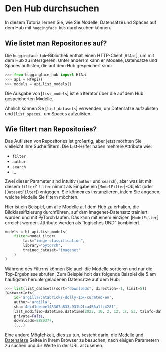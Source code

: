 <!--⚠️ Note that this file is in Markdown but contains specific syntax for our doc-builder (similar to MDX) that may not be
rendered properly in your Markdown viewer.
-->

# Den Hub durchsuchen

In diesem Tutorial lernen Sie, wie Sie Modelle, Datensätze und Spaces auf dem Hub mit `huggingface_hub` durchsuchen können.

## Wie listet man Repositories auf?

Die `huggingface_hub`-Bibliothek enthält einen HTTP-Client [`HfApi`], um mit dem Hub zu interagieren.
Unter anderem kann er Modelle, Datensätze und Spaces auflisten, die auf dem Hub gespeichert sind:

```py
>>> from huggingface_hub import HfApi
>>> api = HfApi()
>>> models = api.list_models()
```

Die Ausgabe von [`list_models`] ist ein Iterator über die auf dem Hub gespeicherten Modelle.

Ähnlich können Sie [`list_datasets`] verwenden, um Datensätze aufzulisten und [`list_spaces`], um Spaces aufzulisten.

## Wie filtert man Repositories?

Das Auflisten von Repositories ist großartig, aber jetzt möchten Sie vielleicht Ihre Suche filtern.
Die List-Helfer haben mehrere Attribute wie:
- `filter`
- `author`
- `search`
- ...

Zwei dieser Parameter sind intuitiv (`author` und `search`), aber was ist mit diesem `filter`?
`filter` nimmt als Eingabe ein [`ModelFilter`]-Objekt (oder [`DatasetFilter`]) entgegen.
Sie können es instanziieren, indem Sie angeben, welche Modelle Sie filtern möchten.

Hier ist ein Beispiel, um alle Modelle auf dem Hub zu erhalten, die Bildklassifizierung durchführen,
auf dem Imagenet-Datensatz trainiert wurden und mit PyTorch laufen.
Das kann mit einem einzigen [`ModelFilter`] erreicht werden. Attribute werden als "logisches UND" kombiniert.

```py
models = hf_api.list_models(
    filter=ModelFilter(
		task="image-classification",
		library="pytorch",
		trained_dataset="imagenet"
	)
)
```

Während des Filterns können Sie auch die Modelle sortieren und nur die Top-Ergebnisse abrufen.
Zum Beispiel holt das folgende Beispiel die 5 am häufigsten heruntergeladenen Datensätze auf dem Hub:

```py
>>> list(list_datasets(sort="downloads", direction=-1, limit=5))
[DatasetInfo(
	id='argilla/databricks-dolly-15k-curated-en',
	author='argilla',
	sha='4dcd1dedbe148307a833c931b21ca456a1fc4281',
	last_modified=datetime.datetime(2023, 10, 2, 12, 32, 53, tzinfo=datetime.timezone.utc),
	private=False,
	downloads=8889377,
	(...)
```



Eine andere Möglichkeit, dies zu tun,
besteht darin, die [Modelle](https://huggingface.co/models) und [Datensätze](https://huggingface.co/datasets) Seiten
in Ihrem Browser zu besuchen, nach einigen Parametern zu suchen und die Werte in der URL anzusehen.

